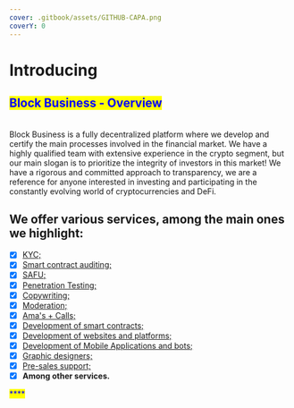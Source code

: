```yaml
---
cover: .gitbook/assets/GITHUB-CAPA.png
coverY: 0
---
```


# Introducing

## <mark style="color:blue;">Block Business - Overview</mark>&#x20;

\
Block Business is a fully decentralized platform where we develop and certify the main processes involved in the financial market. We have a highly qualified team with extensive experience in the crypto segment, but our main slogan is to prioritize the integrity of investors in this market! We have a rigorous and committed approach to transparency, we are a reference for anyone interested in investing and participating in the constantly evolving world of cryptocurrencies and DeFi.

## We offer various services, among the main ones we highlight:

* [x] [KYC; ](services-rendered/kyc.md)
* [x] [Smart contract auditing;](services-rendered/smart-contract-audit.md)
* [x] [SAFU; ](services-rendered/safu.md)
* [x] [Penetration Testing;](services-rendered/penetration-testing.md)&#x20;
* [x] [Copywriting; ](services-rendered/copywriting.md)
* [x] [Moderation; ](services-rendered/moderation.md)
* [x] [Ama's + Calls;](services-rendered/amas-+-calls.md)&#x20;
* [x] [Development of smart contracts;](services-rendered/development-intelligent-contract.md)&#x20;
* [x] [Development of websites and platforms; ](services-rendered/dapp-+-web-developers.md)
* [x] [Development of Mobile Applications and bots; ](services-rendered/mobile-+-bot-developers.md)
* [x] [Graphic designers;](services-rendered/graphic-designer.md)&#x20;
* [x] [Pre-sales support;](services-rendered/presale-support.md)
* [x] **Among other services.**

<mark style="color:blue;">****</mark>

